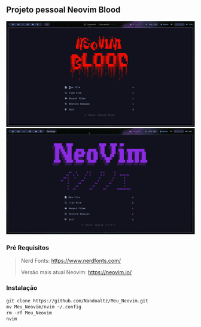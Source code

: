 ## Projeto pessoal Neovim Blood

![Tela inicial](nvim/tela-inicial.png)
![Tela inicial](nvim/KATACANA.png)

### Pré Requisitos

> Nerd Fonts:
> https://www.nerdfonts.com/
> 
> Versão mais atual Neovim:
> https://neovim.io/

### Instalação
```
git clone https://github.com/Nandoaltz/Meu_Neovim.git
mv Meu_Neovim/nvim ~/.config
rm -rf Meu_Neovim
nvim
```
